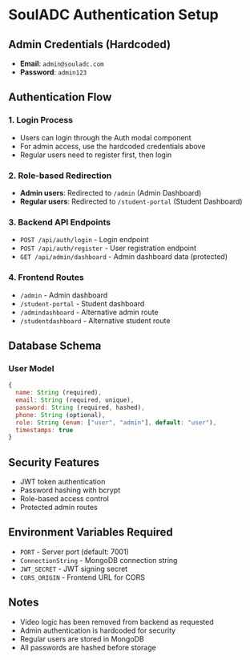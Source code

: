 # SoulADC Authentication Setup

## Admin Credentials (Hardcoded)
- **Email**: `admin@souladc.com`
- **Password**: `admin123`

## Authentication Flow

### 1. Login Process
- Users can login through the Auth modal component
- For admin access, use the hardcoded credentials above
- Regular users need to register first, then login

### 2. Role-based Redirection
- **Admin users**: Redirected to `/admin` (Admin Dashboard)
- **Regular users**: Redirected to `/student-portal` (Student Dashboard)

### 3. Backend API Endpoints
- `POST /api/auth/login` - Login endpoint
- `POST /api/auth/register` - User registration endpoint
- `GET /api/admin/dashboard` - Admin dashboard data (protected)

### 4. Frontend Routes
- `/admin` - Admin dashboard
- `/student-portal` - Student dashboard
- `/admindashboard` - Alternative admin route
- `/studentdashboard` - Alternative student route

## Database Schema

### User Model
```javascript
{
  name: String (required),
  email: String (required, unique),
  password: String (required, hashed),
  phone: String (optional),
  role: String (enum: ["user", "admin"], default: "user"),
  timestamps: true
}
```

## Security Features
- JWT token authentication
- Password hashing with bcrypt
- Role-based access control
- Protected admin routes

## Environment Variables Required
- `PORT` - Server port (default: 7001)
- `ConnectionString` - MongoDB connection string
- `JWT_SECRET` - JWT signing secret
- `CORS_ORIGIN` - Frontend URL for CORS

## Notes
- Video logic has been removed from backend as requested
- Admin authentication is hardcoded for security
- Regular users are stored in MongoDB
- All passwords are hashed before storage